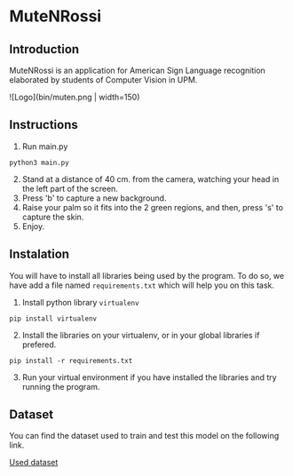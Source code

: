 # MuteNRossi

## Introduction
MuteNRossi is an application for American Sign Language recognition elaborated by students of Computer Vision in UPM.

![Logo](bin/muten.png | width=150)

## Instructions
1. Run main.py
```
python3 main.py
```
2. Stand at a distance of 40 cm. from the camera, watching your head in the left part of the screen.
3. Press 'b' to capture a new background.
4. Raise your palm so it fits into the 2 green regions, and then, press 's' to capture the skin.
5. Enjoy.

## Instalation
You will have to install all libraries being used by the program. To do so, we have add a file named `requirements.txt` which will help you on this task.

1. Install python library `virtualenv`
```
pip install virtualenv
```

2. Install the libraries on your virtualenv, or in your global libraries if prefered.
```
pip install -r requirements.txt
```

3. Run your virtual environment if you have installed the libraries and try running the program.

## Dataset
You can find the dataset used to train and test this model on the following link.

[Used dataset](https://www.kaggle.com/grassknoted/asl-alphabet)
